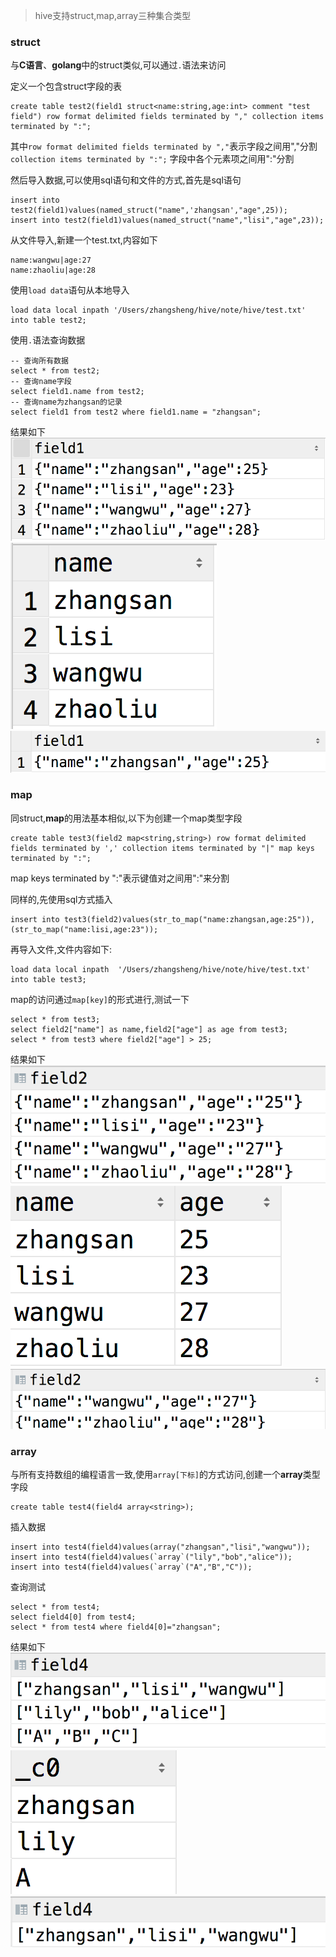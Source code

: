 >hive支持struct,map,array三种集合类型

### struct
与**C语言**、**golang**中的struct类似,可以通过`.`语法来访问

定义一个包含struct字段的表
```text
create table test2(field1 struct<name:string,age:int> comment "test field") row format delimited fields terminated by "," collection items terminated by ":";
```

其中`row format delimited fields terminated by ","`表示字段之间用","分割
`collection items terminated by ":";` 字段中各个元素项之间用":"分割

然后导入数据,可以使用sql语句和文件的方式,首先是sql语句
```text
insert into test2(field1)values(named_struct("name",'zhangsan',"age",25));
insert into test2(field1)values(named_struct("name","lisi","age",23));
```

从文件导入,新建一个test.txt,内容如下
```text
name:wangwu|age:27
name:zhaoliu|age:28
```

使用`load data`语句从本地导入
```text
load data local inpath '/Users/zhangsheng/hive/note/hive/test.txt' into table test2;
```

使用`.`语法查询数据
```text
-- 查询所有数据
select * from test2;
-- 查询name字段
select field1.name from test2;
-- 查询name为zhangsan的记录
select field1 from test2 where field1.name = "zhangsan";
```

结果如下
![result1](../img/result1.png)
![result2](../img/result2.png)
![result3](../img/result3.png)

### map
同struct,**map**的用法基本相似,以下为创建一个map类型字段
```text
create table test3(field2 map<string,string>) row format delimited fields terminated by ',' collection items terminated by "|" map keys terminated by ":";
```
map keys terminated by ":"表示键值对之间用":"来分割

同样的,先使用sql方式插入
```text
insert into test3(field2)values(str_to_map("name:zhangsan,age:25")),(str_to_map("name:lisi,age:23"));
```

再导入文件,文件内容如下:
```text
load data local inpath  '/Users/zhangsheng/hive/note/hive/test.txt' into table test3;
```

map的访问通过`map[key]`的形式进行,测试一下
```text
select * from test3;
select field2["name"] as name,field2["age"] as age from test3;
select * from test3 where field2["age"] > 25;
```

结果如下
![result4](../img/result4.png)
![result5](../img/result5.png)
![result6](../img/result6.png)

### array
与所有支持数组的编程语言一致,使用`array[下标]`的方式访问,创建一个**array**类型字段
```text
create table test4(field4 array<string>);
```

插入数据
```text
insert into test4(field4)values(array("zhangsan","lisi","wangwu"));
insert into test4(field4)values(`array`("lily","bob","alice"));
insert into test4(field4)values(`array`("A","B","C"));
```

查询测试
```text
select * from test4;
select field4[0] from test4;
select * from test4 where field4[0]="zhangsan";
```

结果如下
![result7](../img/result7.png)
![result8](../img/result8.png)
![result9](../img/result9.png)
